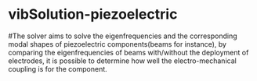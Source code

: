 # vibSolution-piezoelectric
#The solver aims to solve the eigenfrequencies and the corresponding modal shapes of piezoelectric components(beams for instance), by comparing the eigenfrequencies of beams with/without the deployment of electrodes, it is possible to determine how well the electro-mechanical coupling is for the component.
